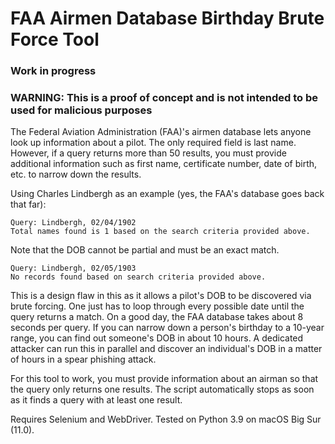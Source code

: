 # FAA Airmen Database Birthday Brute Force Tool

### Work in progress

### WARNING: This is a proof of concept and is not intended to be used for malicious purposes

The Federal Aviation Administration (FAA)'s airmen database lets anyone look up information about a pilot. The only required field is last name. However, if a query returns more than 50 results, you must provide additional information such as first name, certificate number, date of birth, etc. to narrow down the results. 

Using Charles Lindbergh as an example (yes, the FAA's database goes back that far): 

```
Query: Lindbergh, 02/04/1902
Total names found is 1 based on the search criteria provided above.
```

Note that the DOB cannot be partial and must be an exact match.

```
Query: Lindbergh, 02/05/1903
No records found based on search criteria provided above. 
```

This is a design flaw in this as it allows a pilot's DOB to be discovered via brute forcing. One just has to loop through every possible date until the query returns a match. On a good day, the FAA database takes about 8 seconds per query. If you can narrow down a person's birthday to a 10-year range, you can find out someone's DOB in about 10 hours. A dedicated attacker can run this in parallel and discover an individual's DOB in a matter of hours in a spear phishing attack.

For this tool to work, you must provide information about an airman so that the query only returns one results. The script automatically stops as soon as it finds a query with at least one result.

Requires Selenium and WebDriver. Tested on Python 3.9 on macOS Big Sur (11.0).
